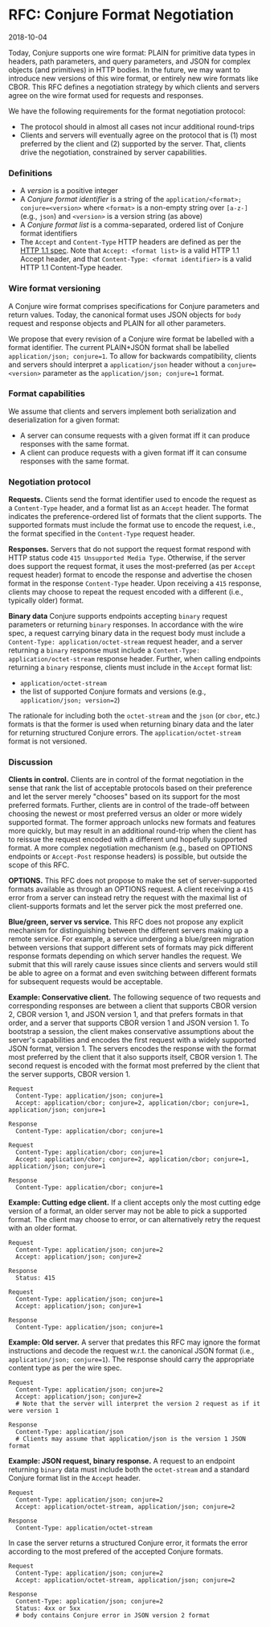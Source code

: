 # RFC: Conjure Format Negotiation

2018-10-04

Today, Conjure supports one wire format: PLAIN for primitive data types in headers, path parameters, and query
parameters, and JSON for complex objects (and primitives) in HTTP bodies. In the future, we may want to introduce new
versions of this wire format, or entirely new wire formats like CBOR. This RFC defines a negotiation strategy by which
clients and servers agree on the wire format used for requests and responses.

We have the following requirements for the format negotiation protocol:
- The protocol should in almost all cases not incur additional round-trips
- Clients and servers will eventually agree on the protocol that is (1) most preferred by the client and (2)
  supported by the server. That, clients drive the negotiation, constrained by server capabilities.

### Definitions

- A *version* is a positive integer
- A *Conjure format identifier* is a string of the `application/<format>; conjure=<version>` where `<format>` is a
  non-empty string over `[a-z-]` (e.g., `json`) and `<version>` is a version string (as above)
- A *Conjure format list* is a comma-separated, ordered list of Conjure format identifiers
- The `Accept` and `Content-Type` HTTP headers are defined as per the
  [HTTP 1.1 spec](https://www.w3.org/Protocols/rfc2616/rfc2616-sec14.html). Note that `Accept: <format list>` is a
  valid HTTP 1.1 Accept header, and that `Content-Type: <format identifier>` is a valid HTTP 1.1 Content-Type header.

### Wire format versioning

A Conjure wire format comprises specifications for Conjure parameters and return values. Today, the canonical format
uses JSON objects for `body` request and response objects and PLAIN for all other parameters.

We propose that every revision of a Conjure wire format be labelled with a format identifier. The current PLAIN+JSON
format shall be labelled `application/json; conjure=1`. To allow for backwards compatibility, clients and servers
should interpret a `application/json` header without a `conjure=<version>` parameter as the `application/json;
conjure=1` format.

### Format capabilities

We assume that clients and servers implement both serialization and deserialization for a given format:

- A server can consume requests with a given format iff it can produce responses with the same format.
- A client can produce requests with a given format iff it can consume responses with the same format.

### Negotiation protocol

**Requests.** 
Clients send the format identifier used to encode the request as a `Content-Type` header, and a format list as an
`Accept` header. The format indicates the preference-ordered list of formats that the client supports. The supported
formats must include the format use to encode the request, i.e., the format specified in the `Content-Type` request
header.

**Responses.**
Servers that do not support the request format respond with HTTP status code `415 Unsupported Media Type`. Otherwise, if
the server does support the request format, it uses the most-preferred (as per `Accept` request header) format to encode
the response and advertise the chosen format in the response `Content-Type` header. Upon receiving a `415` response,
clients may choose to repeat the request encoded with a different (i.e., typically older) format.

**Binary data** Conjure supports endpoints accepting `binary` request parameters or returning `binary` responses. In
accordance with the wire spec, a request carrying binary data in the request body must include a `Content-Type:
application/octet-stream` request header, and a server returning a `binary` response must include a `Content-Type:
application/octet-stream` response header. Further, when calling endpoints returning a `binary` response, clients must
include in the `Accept` format list:

- `application/octet-stream`
- the list of supported Conjure formats and versions (e.g., `application/json; version=2`)

The rationale for including both the `octet-stream` and the `json` (or `cbor`, etc.) formats is that the former is used
when returning binary data and the later for returning structured Conjure errors. The `application/octet-stream` format
is not versioned.


### Discussion

**Clients in control.** Clients are in control of the format negotiation in the sense that rank the list of acceptable
protocols based on their preference and let the server merely "chooses" based on its support for the most preferred
formats. Further, clients are in control of the trade-off between choosing the newest or most preferred versus an older
or more widely supported format. The former approach unlocks new formats and features more quickly, but may result in an
additional round-trip when the client has to reissue the request encoded with a different und hopefully supported
format. A more complex negotiation mechanism (e.g., based on OPTIONS endpoints or `Accept-Post` response headers) is
possible, but outside the scope of this RFC.

**OPTIONS.** This RFC does not propose to make the set of server-supported formats available as through an OPTIONS
request. A client receiving a `415` error from a server can instead retry the request with the maximal list of
client-supports formats and let the server pick the most preferred one.

**Blue/green, server vs service.** This RFC does not propose any explicit mechanism for distinguishing between the
different servers making up a remote service. For example, a service undergoing a blue/green migration between versions
that support different sets of formats may pick different response formats depending on which server handles the
request. We submit that this will rarely cause issues since clients and servers would still be able to agree on a format
and even switching between different formats for subsequent requests would be acceptable.

**Example: Conservative client.** The following sequence of two requests and corresponding responses are between a client
that supports CBOR version 2, CBOR version 1, and JSON version 1, and that prefers formats in that order, and a server
that supports CBOR version 1 and JSON version 1. To bootstrap a session, the client makes conservative assumptions about
the server's capabilities and encodes the first request with a widely supported JSON format, version 1. The servers
encodes the response with the format most preferred by the client that it also supports itself, CBOR version 1. The
second request is encoded with the format most preferred by the client that the server supports, CBOR version 1.

```text
Request
  Content-Type: application/json; conjure=1
  Accept: application/cbor; conjure=2, application/cbor; conjure=1, application/json; conjure=1

Response
  Content-Type: application/cbor; conjure=1

Request
  Content-Type: application/cbor; conjure=1
  Accept: application/cbor; conjure=2, application/cbor; conjure=1, application/json; conjure=1

Response
  Content-Type: application/cbor; conjure=1
```

**Example: Cutting edge client.** If a client accepts only the most cutting edge version of a format, an older server
may not be able to pick a supported format. The client may choose to error, or can alternatively retry the request
with an older format.

```text
Request
  Content-Type: application/json; conjure=2
  Accept: application/json; conjure=2

Response
  Status: 415

Request
  Content-Type: application/json; conjure=1
  Accept: application/json; conjure=1

Response
  Content-Type: application/json; conjure=1
```

**Example: Old server.** A server that predates this RFC may ignore the format instructions and decode the request
w.r.t. the canonical JSON format (i.e., `application/json; conjure=1`). The response should carry the appropriate
content type as per the wire spec.

```text
Request
  Content-Type: application/json; conjure=2
  Accept: application/json; conjure=2
  # Note that the server will interpret the version 2 request as if it were version 1

Response
  Content-Type: application/json
  # Clients may assume that application/json is the version 1 JSON format
```

**Example: JSON request, binary response.** A request to an endpoint returning `binary` data must include
both the `octet-stream` and a standard Conjure format list in the `Accept` header.

```text
Request
  Content-Type: application/json; conjure=2
  Accept: application/octet-stream, application/json; conjure=2

Response
  Content-Type: application/octet-stream
```

In case the server returns a structured Conjure error, it formats the error according to the most prefered of the
accepted Conjure formats.

```text
Request
  Content-Type: application/json; conjure=2
  Accept: application/octet-stream, application/json; conjure=2

Response
  Content-Type: application/json; conjure=2
  Status: 4xx or 5xx
  # body contains Conjure error in JSON version 2 format
```
